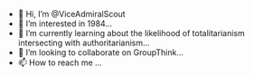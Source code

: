 - 👋 Hi, I’m @ViceAdmiralScout
- 👀 I’m interested in 1984...
- 🌱 I’m currently learning about the likelihood of totalitarianism intersecting with authoritarianism...
- 💞️ I’m looking to collaborate on GroupThink...
- 📫 How to reach me ...

<!---
ViceAdmiralScout/ViceAdmiralScout is a ✨ special ✨ repository because its `README.md` (this file) appears on your GitHub profile.
You can click the Preview link to take a look at your changes.
--->
